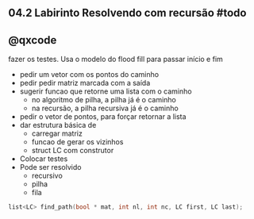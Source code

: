 ## 04.2 Labirinto Resolvendo com recursão #todo
## @qxcode

fazer os testes.
Usa  o modelo do flood fill para passar início e fim
- pedir um vetor com os pontos do caminho
- pedir pedir matriz marcada com a saída
- sugerir funcao que retorne uma lista com o caminho
    - no algoritmo de pilha, a pilha já é o caminho
    - na recursão, a pilha recursiva já é o caminho
- pedir o vetor de pontos, para forçar retornar a lista
- dar estrutura básica de 
    - carregar matriz
    - funcao de gerar os vizinhos
    - struct LC com construtor
- Colocar testes
- Pode ser resolvido
    - recursivo
    - pilha
    - fila

```c
list<LC> find_path(bool * mat, int nl, int nc, LC first, LC last);
```